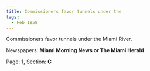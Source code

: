 ```yaml
---  
title: Commissioners favor tunnels under the  
tags:  
  - Feb 1958  
---  
```

  
Commissioners favor tunnels under the Miami River.  
  
Newspapers: **Miami Morning News or The Miami Herald**  
  
Page: **1**, Section: **C** 
